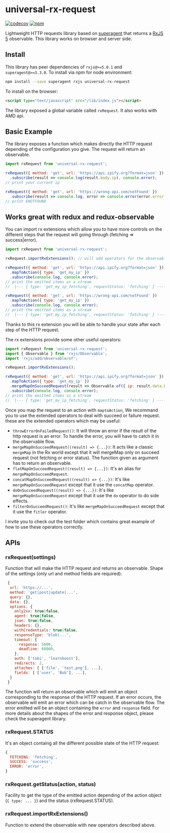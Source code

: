 # universal-rx-request 
[![codecov](https://codecov.io/gh/datacamp/universal-rx-request/branch/master/graph/badge.svg)](https://codecov.io/gh/datacamp/universal-rx-request)
[![npm](https://img.shields.io/npm/l/universal-rx-request.svg)]()

Lightweight HTTP requests library based on [superagent](https://github.com/visionmedia/superagent) that returns a [RxJS 5](https://github.com/ReactiveX/rxjs) observable. This library works on browser and server side. 

## Install 
This library has peer dependencies of `rxjs@>=5.0.1` and `superagent@>=3.3.0`.
To install via npm for node environment:
```bash
npm install --save superagent rxjs universal-rx-request
```

To install on the browser:
```html
<script type="text/javascript" src="/lib/index.js"></script>
```
The library exposed a global variable called `rxRequest`. It also works with AMD api.

## Basic Example

The library exposes a function which makes directly the HTTP request depending of the configuration you give. The request will return an observable.
```js
import rxRequest from 'universal-rx-request';

rxRequest({ method: 'get', url: 'https://api.ipify.org?format=json' })
  .subscribe(result => console.log(result.body.ip), console.error);
// print your current ip

rxRequest({ method: 'get', url: 'https://wrong-api.com/notFound' })
  .subscribe(result => console.log, error => console.error(error.error.errno));
// print ENOTFOUND
```

## Works great with redux and redux-observable

You can import rx extensions which allow you to have more controls on the different steps that the request will going through (fetching => success|error). 
```js
import rxRequest from 'universal-rx-request';

rxRequest.importRxExtensions(); // will add operators for the observables. You only have to do once

rxRequest({ method: 'get', url: 'https://api.ipify.org?format=json' })
  .mapToAction({ type: 'get_my_ip' })
  .subscribe(console.log, console.error);
// print the emitted items as a stream
//  |--- { type: 'get_my_ip_fetching', requestStatus: 'fetching' } ------ { type: 'get_my_ip_success', requestStatus: 'success',  data: reponse } ----|

rxRequest({ method: 'get', url: 'https://wrong-api.com/notFound' })
  .mapToAction({ type: 'get_my_ip' })
  .subscribe(console.log, console.error);
// print the emitted items as a stream
//  |--- { type: 'get_my_ip_fetching', requestStatus: 'fetching' } ------ { type: 'get_my_ip_error', requestStatus: 'error',  error: error } ----|
```
Thanks to this rx extension you will be able to handle your state after each step of the HTTP request.

The rx extensions provide some other useful operators:
```js
import rxRequest from 'universal-rx-request';
import { Observable } from 'rxjs/Observable';
import 'rxjs/add/observable/of';

rxRequest.importRxExtensions();

rxRequest({ method: 'get', url: 'https://api.ipify.org?format=json' })
  .mapToAction({ type: 'get_my_ip' })
  .mergeMapOnSucceedRequest(result => Observable.of({ ip: result.data.body.ip }))
  .subscribe(console.log, console.error);
// print the emitted items as a stream
//  |--- { type: 'get_my_ip_fetching', requestStatus: 'fetching' } ------ { ip: 'xxx.xxx.xxx.x' } ----|
```

Once you map the request to an action with `maptoAction`, We recommand you to use the extended operators to deal with succeed or failure request. these are the extended operators which may be useful:
- `throwErrorOnFailedRequest()`: It will throw an error if the result of the http request is an error. To handle the error, you will have to catch it in the observable flow.
- `mergeMapOnSucceedRequest((result) => {...})`: It acts like a classic `mergeMap` in the Rx world except that it will mergeMap only on succeed request (not fetching or error status). The function given as argument has to return an observable.
- `flatMapOnSucceedRequest((result) => {...})`: It's an alias for `mergeMapOnSucceedRequest`.
- `concatMapOnSucceedRequest((result) => {...})`: It's like `mergeMapOnSucceedRequest` except that it use the `concatMap` operator.
- `doOnSucceedRequest((result) => {...})`: It's like `mergeMapOnSucceedRequest` except that it use the `do` operator to do side effects.
- `filterOnSucceedRequest()`: It's like `mergeMapOnSucceedRequest` except that it use the `fitler` operator.

I invite you to check out the test folder which contains great example of how to use these operators correctly.

## APIs

### rxRequest(settings)
Function that will make the HTTP request and returns an observable. Shape of the settings (only url and method fields are required):
```js
 {
  url: 'https://...',
  method: 'get|post|update|...',
  query: {},
  data: {},
  options: {
    only2xx: true|false,
    agent: true|false,
    json: true|false,
    headers: {},
    withCredentials: true|false,
    responseType: 'blob|...',
    timeout: {
      response: 5000,
      deadline: 60000,
    },
    auth: ['tobi', 'learnboost'],
    redirects: 2,
    attaches: [ ['file', 'test.png'], ...],
    fields: [ ['user', 'Bob'], ...],
  }
 }
```
The function will return an observable which will emit an object corresponding to the response of the HTTP request. If an error occurs, the observable will emit an error which can be catch in the observable flow. The error emitted will be an object containing the `error` and `response` field. For more details about the shapes of the error and response object, please check the superagent library.

### rxRequest.STATUS
It's an object containg all the different possible state of the HTTP request:
```js
{
  FETCHING: 'fetching',
  SUCCESS: 'success',
  ERROR: 'error',
}
```

### rxRequest.getStatus(action, status)
Facility to get the type of the emitted action depending of the action object (`{ type: ... }`) and the status (rxRequest.STATUS).

### rxRequest.importRxExtensions()
Function to extend the observable with new operators described above.
